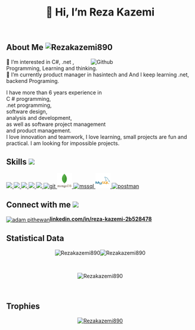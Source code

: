 <h1 align="center">👋 Hi, I’m Reza Kazemi</h1>
<br>
<h2> About Me <img src="https://komarev.com/ghpvc/?username=Rezakazemi890&label=Profile%20views&color=0e75b6&style=flat"
    alt="Rezakazemi890" /></h2> <img width="55%" align="right" alt="Github" src="https://raw.githubusercontent.com/onimur/.github/master/.resources/git-header.svg" />
<p> 👀 I’m interested in C#, .net , Programming, Learning and thinking.
	<br> 🌱 I’m currently product manager in hasintech and And I keep learning .net, backend Programing.
	<br>
	<p align="left"> I have more than 6 years experience in
		<br> C # programming,
		<br> .net programming,
		<br> software design,
		<br> analysis and development,
		<br> as well as software project management
		<br> and product management.
		<br> I love innovation and teamwork, I love learning, small projects are fun and practical. I am looking for impossible projects. </p>
</p>
<h2> Skills <img src = "https://media2.giphy.com/media/QssGEmpkyEOhBCb7e1/giphy.gif?cid=ecf05e47a0n3gi1bfqntqmob8g9aid1oyj2wr3ds3mg700bl&rid=giphy.gif" width = 32px> </h2>
<a href=h ttps://github.com/Rezakazemi890?tab=repositories&q=&type=&language=csharp&sort=> <img width='32px' src='https://raw.githubusercontent.com/rahulbanerjee26/githubAboutMeGenerator/main/icons/csharp.svg'> </a>
<a href=h ttps://github.com/Rezakazemi890?tab=repositories&q=&type=&language=html&sort=> <img width='32px' src='https://raw.githubusercontent.com/rahulbanerjee26/githubAboutMeGenerator/main/icons/html.svg'> </a>
<a href=h ttps://github.com/Rezakazemi890?tab=repositories&q=&type=&language=javascript&sort=> <img width='32px' src='https://raw.githubusercontent.com/rahulbanerjee26/githubAboutMeGenerator/main/icons/javascript.svg'> </a>
<a href=h ttps://github.com/Rezakazemi890?tab=repositories&q=&type=&language=css&sort=> <img width='32px' src='https://raw.githubusercontent.com/rahulbanerjee26/githubAboutMeGenerator/main/icons/css.svg'> </a>
<a href=h ttps://github.com/Rezakazemi890?tab=repositories&q=&type=&language=sqlite&sort=> <img width='32px' src='https://raw.githubusercontent.com/rahulbanerjee26/githubAboutMeGenerator/main/icons/sqlite.svg'> </a>
<a href="https://git-scm.com/" target="_blank"> <img src="https://www.vectorlogo.zone/logos/git-scm/git-scm-icon.svg" alt="git" width="40" height="40" /> </a>
<a href="https://www.mongodb.com/" target="_blank"> <img src="https://raw.githubusercontent.com/devicons/devicon/master/icons/mongodb/mongodb-original-wordmark.svg" alt="mongodb" width="40" height="40" /> </a>
<a href="https://www.microsoft.com/en-us/sql-server" target="_blank"> <img src="https://www.svgrepo.com/show/303229/microsoft-sql-server-logo.svg" alt="mssql" width="40" height="40" /> </a>
<a href="https://www.mysql.com/" target="_blank"> <img src="https://raw.githubusercontent.com/devicons/devicon/master/icons/mysql/mysql-original-wordmark.svg" alt="mysql" width="40" height="40" /> </a>
<a href="https://postman.com" target="_blank"> <img src="https://www.vectorlogo.zone/logos/getpostman/getpostman-icon.svg" alt="postman" width="40" height="40" /> </a>
<h2> Connect with me <img src='https://raw.githubusercontent.com/ShahriarShafin/ShahriarShafin/main/Assets/handshake.gif' width="100px"> </h2>
<a href="linkedin.com/in/reza-kazemi-2b528478" target="blank"><img align="center" src="https://raw.githubusercontent.com/rahuldkjain/github-profile-readme-generator/master/src/images/icons/Social/linked-in-alt.svg" alt="adam pithewan" height="30" width="40" /><strong>linkedin.com/in/reza-kazemi-2b528478</strong></a>
<h2>Statistical Data </h2>
<div align="center">
	<p><img src="https://github-readme-streak-stats.herokuapp.com/?user=Rezakazemi890&" alt="Rezakazemi890" /><img src="https://github-readme-stats.vercel.app/api?username=Rezakazemi890&show_icons=true&locale=en" alt="Rezakazemi890" /> </p>
	<br>
	<p><img src="https://github-readme-stats.vercel.app/api/top-langs?username=Rezakazemi890&show_icons=true&locale=en&layout=compact" alt="Rezakazemi890" /></p>
	<br>
	<h2 align="left">Trophies </h2>
	<p>
		<a href="https://github.com/ryo-ma/github-profile-trophy"><img src="https://github-profile-trophy.vercel.app/?username=Rezakazemi890" alt="Rezakazemi890" /></a>
	</p>
</div>
